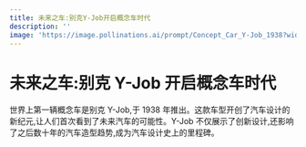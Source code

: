 ```yaml
---
title: 未来之车:别克Y-Job开启概念车时代
description: ''
image: 'https://image.pollinations.ai/prompt/Concept_Car_Y-Job_1938?width=720&height=480&seed=12'
---
```


# 未来之车:别克 Y-Job 开启概念车时代

世界上第一辆概念车是别克 Y-Job,于 1938 年推出。这款车型开创了汽车设计的新纪元,让人们首次看到了未来汽车的可能性。Y-Job 不仅展示了创新设计,还影响了之后数十年的汽车造型趋势,成为汽车设计史上的里程碑。
